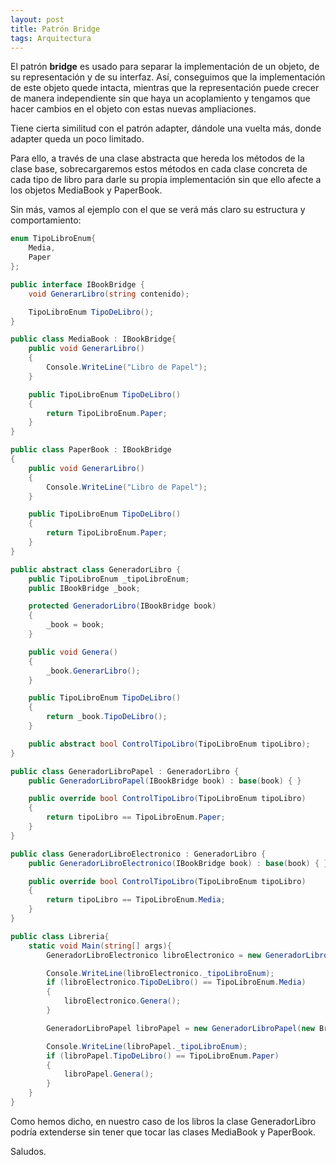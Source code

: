 ```yaml
---
layout: post
title: Patrón Bridge
tags: Arquitectura
---
```


El patrón **bridge** es usado para separar la implementación de un objeto, de su representación y de su interfaz. Así, conseguimos que la implementación de este objeto quede intacta, mientras que la representación puede crecer de manera independiente sin que haya un acoplamiento y tengamos que hacer cambios en el objeto con estas nuevas ampliaciones.

Tiene cierta similitud con el patrón adapter, dándole una vuelta más, donde adapter queda un poco limitado.

Para ello, a través de una clase abstracta que hereda los métodos de la clase base, sobrecargaremos estos métodos en cada clase concreta de cada tipo de libro para darle su propia implementación sin que ello afecte a los objetos MediaBook y PaperBook.

Sin más, vamos al ejemplo con el que se verá más claro su estructura y comportamiento:

~~~csharp
enum TipoLibroEnum{
    Media,
    Paper
};

public interface IBookBridge {
    void GenerarLibro(string contenido);

    TipoLibroEnum TipoDeLibro();
}

public class MediaBook : IBookBridge{
    public void GenerarLibro()
    {
        Console.WriteLine("Libro de Papel");
    }

    public TipoLibroEnum TipoDeLibro()
    {
        return TipoLibroEnum.Paper;
    }
}

public class PaperBook : IBookBridge
{
    public void GenerarLibro()
    {
        Console.WriteLine("Libro de Papel");
    }

    public TipoLibroEnum TipoDeLibro()
    {
        return TipoLibroEnum.Paper;
    }
}

public abstract class GeneradorLibro {
    public TipoLibroEnum _tipoLibroEnum;
    public IBookBridge _book;

    protected GeneradorLibro(IBookBridge book)
    {
        _book = book;
    }

    public void Genera()
    {
        _book.GenerarLibro();
    }

    public TipoLibroEnum TipoDeLibro()
    {
        return _book.TipoDeLibro();
    }

    public abstract bool ControlTipoLibro(TipoLibroEnum tipoLibro);
}

public class GeneradorLibroPapel : GeneradorLibro {
    public GeneradorLibroPapel(IBookBridge book) : base(book) { }

    public override bool ControlTipoLibro(TipoLibroEnum tipoLibro)
    {
        return tipoLibro == TipoLibroEnum.Paper;
    }
}

public class GeneradorLibroElectronico : GeneradorLibro {
    public GeneradorLibroElectronico(IBookBridge book) : base(book) { }

    public override bool ControlTipoLibro(TipoLibroEnum tipoLibro)
    {
        return tipoLibro == TipoLibroEnum.Media;
    }
}

public class Libreria{
    static void Main(string[] args){
        GeneradorLibroElectronico libroElectronico = new GeneradorLibroElectronico(new BridgePattern.MediaBook());

        Console.WriteLine(libroElectronico._tipoLibroEnum);
        if (libroElectronico.TipoDeLibro() == TipoLibroEnum.Media)
        {
            libroElectronico.Genera();
        }

        GeneradorLibroPapel libroPapel = new GeneradorLibroPapel(new BridgePattern.PaperBook());

        Console.WriteLine(libroPapel._tipoLibroEnum);
        if (libroPapel.TipoDeLibro() == TipoLibroEnum.Paper)
        {
            libroPapel.Genera();
        }
    }
}
~~~

Como hemos dicho, en nuestro caso de los libros la clase GeneradorLibro podría extenderse sin tener que tocar las clases MediaBook y PaperBook.

Saludos.

